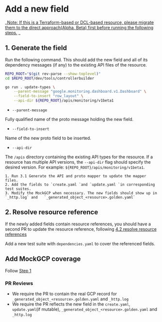 # Add a new field

_<span style="text-decoration:underline;">Note: If this is a Terraform-based or DCL-based resource, please migrate them to the direct approach([Alpha](./migrate-tf-resource-alpha.md), [Beta](./migrate-tf-resource-beta.md)) first before running the following steps.</span> _

## 1. Generate the field

Run the following command. This should add the new field and all of its dependency messages (if any) to the existing API files of the resource.

```bash
REPO_ROOT="$(git rev-parse --show-toplevel)"
cd $REPO_ROOT/dev/tools/controllerbuilder

go run . update-types \
    --parent-message "google.monitoring.dashboard.v1.Dashboard" \
    --field-to-insert "row_layout" \
    --api-dir ${REPO_ROOT}/apis/monitoring/v1beta1
```

* `--parent-message`

Fully qualified name of the proto message holding the new field.

* `--field-to-insert`

Name of the new proto field to be inserted.

* `--api-dir`

The `/apis` directory containing the existing API types for the resource. If a resource has multiple API versions, the `--api-dir` flag should specify the desired version. For example: `${REPO_ROOT}/apis/monitoring/v1beta1`.


    1. Run 3.1 Generate the API and proto mapper to update the mapper files.
    2. Add the fields to `create.yaml `and `update.yaml `in corresponding test suites.
    3. Modify the MockGCP when necessary. The new fields should show up in `_http.log` and   `_generated_object_<resource>.golden.yaml` 

## 2. Resolve resource reference

If the newly added fields contain resource references, you should have a second PR to update the resource reference, following [4.2 resolve resource references](../deep-dives/4-add-controller.md#42-resolve-resource-references)

Add a new test suite with `dependencies.yaml` to cover the referenced fields.


## Add MockGCP coverage
 
Follow [Step 1](../deep-dives/1-add-mockgcp-tests.md)

### PR Reviews

* We require the PR to contain the real GCP record for `_generated_object_<resource>.golden.yaml` and `_http.log` 
* We require the PR reflects the new field in the `create.yaml`, `update.yaml`(if mutable),  `_generated_object_<resource>.golden.yaml` and `_http.log`
